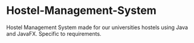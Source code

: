 # Hostel-Management-System
Hostel Management System made for our universities hostels using Java and JavaFX. Specific to requirements.
